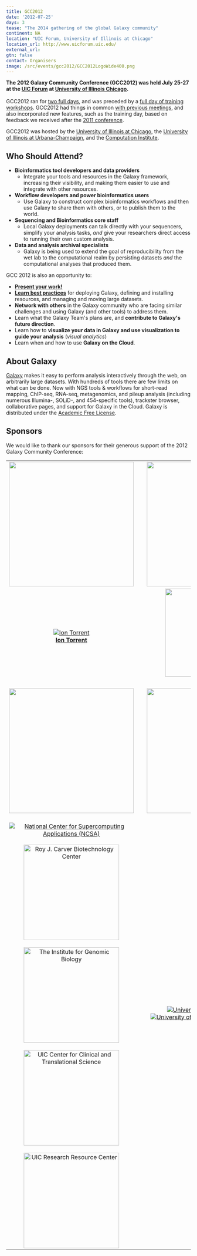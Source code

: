 ```yaml
---
title: GCC2012
date: '2012-07-25'
days: 3
tease: "The 2014 gathering of the global Galaxy community"
continent: NA
location: "UIC Forum, University of Illinois at Chicago"
location_url: http://www.uicforum.uic.edu/
external_url:
gtn: false
contact: Organisers
image: /src/events/gcc2012/GCC2012LogoWide400.png
---
```


**The 2012 Galaxy Community Conference (GCC2012) was held July 25-27 at the [UIC Forum](http://www.uicforum.uic.edu/) at [University of Illinois Chicago](http://uic.edu/).**
<br /><br />
GCC2012 ran for [two full days](/src/events/gcc2012/program/index.md), and was preceded by a [full day of training workshops](/src/events/gcc2012/program/index.md).  GCC2012 had things in common [with previous meetings](/src/gcc/index.md), and also incorporated new features, such as the training day, based on feedback we received after the [2011 conference](https://galaxyproject.org/gcc2011/).

GCC2012 was hosted by the [University of Illinois at Chicago](http://uic.edu/), the [University of Illinois at Urbana-Champaign](http://illinois.edu/), and the [Computation Institute](http://www.ci.anl.gov/).

<slot name="events/gcc2012/linkbox" />

## Who Should Attend?

* **Bioinformatics tool developers and data providers**
  * Integrate your tools and resources in the Galaxy framework, increasing their visibility, and making them easier to use and integrate with other resources.
* **Workflow developers and power bioinformatics users**
  * Use Galaxy to construct complex bioinformatics workflows and then use Galaxy to share them with others, or to publish them to the world.
* **Sequencing and Bioinformatics core staff**
  * Local Galaxy deployments can talk directly with your sequencers, simplify your analysis tasks, *and* give your researchers direct access to running their own custom analysis.
* **Data and analysis archival specialists**
  * Galaxy is being used to extend the goal of reproducibility from the wet lab to the computational realm by persisting datasets *and* the computational analyses that produced them.

GCC 2012 is also an opportunity to:
* **[Present your work!](/src/events/gcc2012/abstracts/index.md)**
* **[Learn best practices](/src/events/gcc2012/program/index.md)** for deploying Galaxy, defining and installing resources, and managing and moving large datasets.
* **Network with others** in the Galaxy community who are facing similar challenges and using Galaxy (and other tools) to address them.
* Learn what the Galaxy Team's plans are, and **contribute to Galaxy's future direction**.
* Learn how to **visualize your data in Galaxy and use visualization to guide your analysis** (*visual analytics*)
* Learn when and how to use **Galaxy on the Cloud**.

## About Galaxy

[Galaxy](http://galaxyproject.org) makes it easy to perform analysis interactively through the web, on arbitrarily large datasets. With hundreds of tools there are few limits on what can be done. Now with NGS tools & workflows for short-read mapping, ChIP-seq, RNA-seq, metagenomics, and pileup analysis (including numerous Illumina-, SOLiD-, and 454-specific tools), trackster browser, collaborative pages, and support for Galaxy in the Cloud. Galaxy is distributed under the [Academic Free License](/src/admin/license/index.md). 


## Sponsors

We would like to thank our sponsors for their generous support of the 2012 Galaxy Community Conference:

<table>
  <tr>
    <td style=" border: none; min-width: 40%;"> <img src="/src/events/gcc2012/sponsorships/PlatinumBanner.png" alt="" width=340; /> </td>
    <td style=" border: none;"> &nbsp;</td>
    <td style=" border: none; text-align: center;"> <img src="/src/events/gcc2012/sponsorships/GoldBanner.png" alt="" width=340 /> </td>
  </tr>
  <tr>
    <td style=" border: none; height: 100px; text-align: center;"> <a href='http://www.lifetechnologies.com/'><img src="/src/events/gcc2012/sponsorships/IonTorrentLogo340.png" alt="Ion Torrent"  /></a><br /><strong><a href='http://www.lifetechnologies.com/'>Ion Torrent</a></strong> </td>
    <td style=" border: none;"> </td>
    <td style=" border: none; text-align: center; vertical-align: top;"> <a href='http://www.emc.com/isilon'><img src="/src/events/gcc2012/sponsorships/EMCLogo260.png" alt="EMC Isilon" width=240 /></a><br /><strong><a href='http://www.emc.com/isilon'>EMC Isilon</a></strong> </td>
  </tr>
  <tr>
    <td style=" border: none;"> </td>
    <td style=" border: none;"> </td>
    <td style=" border: none;"> </td>
  </tr>
  <tr>
    <td style=" border: none;"> <img src="/src/events/gcc2012/sponsorships/SilverBanner.png" alt="" width=340 /> </td>
    <td style=" border: none;"> </td>
    <td style=" border: none; text-align: center;"> <img src="/src/events/gcc2012/sponsorships/HostsBanner.png" alt="" width=340 /> </td>
    <td style=" border: none;"> </td>
  </tr>
  <tr>
    <td style=" border: none; text-align: center;">
      <br />
      <a href='http://www.ncsa.illinois.edu/'><img src="/src/events/gcc2012/sponsorships/NCSALogo220.png" alt="National Center for Supercomputing Applications (NCSA)"  /></a><br /><br />
      <a href='http://www.biotech.uiuc.edu/'><img src="/src/events/gcc2012/sponsorships/UIUC_RJC_Biotech_Center280.png" alt="Roy J. Carver Biotechnology Center" width=260 /></a><br /><br />
      <a href='http://www.igb.uiuc.edu/'><img src="/src/events/gcc2012/sponsorships/UIUC_IGB280.png" alt="The Institute for Genomic Biology" width=260 /></a> <br /><br />
      <a href='http://www.ccts.uic.edu/'><img src="/src/events/gcc2012/sponsorships/UIC_CCTS_Logo.png" alt="UIC Center for Clinical and Translational Science" width="260" /></a><br /><br />
      <a href='http://www.rrc.uic.edu/'><img src="/src/events/gcc2012/sponsorships/UIC_RRC_Logo.png" alt="UIC Research Resource Center" width="260" /></a> </td>
    <td style=" border: none;"> </td>
    <td style=" border: none; text-align: center;">
      <a href='http://uic.edu/'><img src="/src/images/logos/UICLogo.png" alt="University of Illinois Chicago"  /></a> <br />
      <a href='http://illinois.edu/'><img src="/src/images/logos/UIUCLogo.png" alt="University of Illinois Urbana-Champaign"  /></a> <br /><br />
      <a href='http://http://www.ci.uchicago.edu/'><img src="/src/images/logos/ComputaitonInstituteLogo.png" alt="Computation Institute" height=80 /></a></td>
  </tr>
</table>


<slot name="events/gcc2012/ask-the-organizers" />
